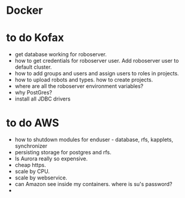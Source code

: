 # Docker

# to do Kofax
* get database working for roboserver.
* how to get credentials for roboserver user. Add roboserver user to default cluster.
* how to add groups and users and assign users to roles in projects.
* how to upload robots and types. how to create projects.
* where are all the roboserver environment variables?
* why PostGres?
* install all JDBC drivers
# to do AWS
* how to shutdown modules for enduser - database, rfs, kapplets, synchronizer
* persisting storage for postgres and rfs.
* Is Aurora really so expensive.
* cheap https.
* scale by CPU.
* scale by webservice.
* can Amazon see inside my containers. where is su's password?
* 
